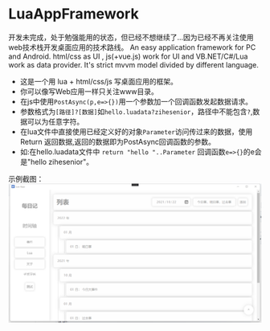 # LuaAppFramework
开发未完成，处于勉强能用的状态，但已经不想继续了...因为已经不再关注使用web技术栈开发桌面应用的技术路线。
An easy application framework for PC and Android. html/css as UI , js(+vue.js) work for UI and VB.NET/C#/Lua work as data provider. It's strict mvvm model divided by different language.

- 这是一个用 lua + html/css/js 写桌面应用的框架。
- 你可以像写Web应用一样只关注www目录。
- 在js中使用`PostAsync(p,e=>{})`用一个参数加一个回调函数发起数据请求。
- 参数格式为`[路径]?[数据]`如`hello.luadata?zihesenior`，路径中不能包含`?`,数据可以为任意字符。
- 在lua文件中直接使用已经定义好的对象`Parameter`访问传过来的数据，使用Return 返回数据,返回的数据即为PostAsync回调函数的参数。
- 如:在hello.luadata文件中 `return "hello "..Parameter` 回调函数`e=>{}`的e会是"hello zihesenior"。

示例截图：
![](https://github.com/zihesenior/LuaAppFramework/blob/main/luaapp.png)
